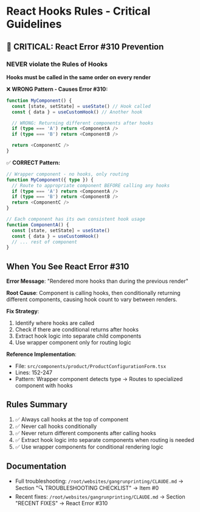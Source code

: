 # React Hooks Rules - Critical Guidelines

## 🚨 CRITICAL: React Error #310 Prevention

### NEVER violate the Rules of Hooks

**Hooks must be called in the same order on every render**

❌ **WRONG Pattern - Causes Error #310:**

```typescript
function MyComponent() {
  const [state, setState] = useState() // Hook called
  const { data } = useCustomHook() // Another hook

  // WRONG: Returning different components after hooks
  if (type === 'A') return <ComponentA />
  if (type === 'B') return <ComponentB />

  return <ComponentC />
}
```

✅ **CORRECT Pattern:**

```typescript
// Wrapper component - no hooks, only routing
function MyComponent({ type }) {
  // Route to appropriate component BEFORE calling any hooks
  if (type === 'A') return <ComponentA />
  if (type === 'B') return <ComponentB />
  return <ComponentC />
}

// Each component has its own consistent hook usage
function ComponentA() {
  const [state, setState] = useState()
  const { data } = useCustomHook()
  // ... rest of component
}
```

## When You See React Error #310

**Error Message**: "Rendered more hooks than during the previous render"

**Root Cause**: Component is calling hooks, then conditionally returning different components, causing hook count to vary between renders.

**Fix Strategy**:

1. Identify where hooks are called
2. Check if there are conditional returns after hooks
3. Extract hook logic into separate child components
4. Use wrapper component only for routing logic

**Reference Implementation**:

- File: `src/components/product/ProductConfigurationForm.tsx`
- Lines: 152-247
- Pattern: Wrapper component detects type → Routes to specialized component with hooks

## Rules Summary

1. ✅ Always call hooks at the top of component
2. ✅ Never call hooks conditionally
3. ✅ Never return different components after calling hooks
4. ✅ Extract hook logic into separate components when routing is needed
5. ✅ Use wrapper components for conditional rendering logic

## Documentation

- Full troubleshooting: `/root/websites/gangrunprinting/CLAUDE.md` → Section "🔍 TROUBLESHOOTING CHECKLIST" → Item #0
- Recent fixes: `/root/websites/gangrunprinting/CLAUDE.md` → Section "RECENT FIXES" → React Error #310

